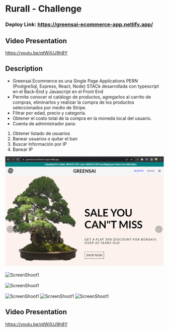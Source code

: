 # Rurall - Challenge

### Deploy Link: https://greensai-ecommerce-app.netlify.app/

## Video Presentation

https://youtu.be/qtWiIUJ9h8Y

## Description

- Greensai Ecommerce es una Single Page Applications PERN (PostgreSql, Express, React, Node) STACk desarrollada con typescript en el Back-End y Javascript en el Front End
- Permite conocer el catálogo de productos, agregarlos al carrito de compras, eliminarlos y realizar la compra de los productos seleccionados por medio de Stripe.
- Filtrar por edad, precio y categoría. 
- Obtener el costo total de la compra en la moneda local del usuario.
- Cuenta de administrador para:
1. Obtener listado de usuarios
2. Banear usuarios o quitar el ban
3. Buscar Información por IP
4. Banear IP
    


![ScreenShoot1](https://github.com/Nagarehazh/greensai-app/blob/master/assets/foto_1.png) <br /><br />
![ScreenShoot1](https://github.com/Nagarehazh/greensai-app/blob/master/client/public/assets/foto_2.png) <br /><br />
![ScreenShoot1](https://github.com/Nagarehazh/greensai-app/blob/master/client/public/assets/foto_3.png) <br /><br />
![ScreenShoot1](https://github.com/Nagarehazh/greensai-app/blob/master/client/public/assets/foto_4.png)
![ScreenShoot1](https://github.com/Nagarehazh/greensai-app/blob/master/client/public/assets/foto_5.png)
![ScreenShoot1](https://github.com/Nagarehazh/greensai-app/blob/master/client/public/assets/foto_6.png)

## Video Presentation

https://youtu.be/qtWiIUJ9h8Y